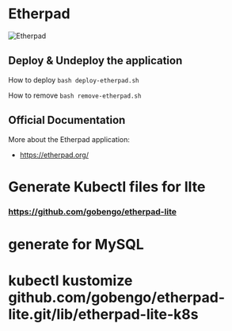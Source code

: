 # Etherpad 

![Etherpad](https://etherpad.org/img/etherpad_demo.gif)

## Deploy & Undeploy the application
How to deploy
`bash deploy-etherpad.sh`

How to remove
`bash remove-etherpad.sh`


## Official Documentation

More about the Etherpad application:

- https://etherpad.org/

# Generate Kubectl files for lIte
### https://github.com/gobengo/etherpad-lite

# generate for MySQL
# kubectl kustomize github.com/gobengo/etherpad-lite.git/lib/etherpad-lite-k8s
